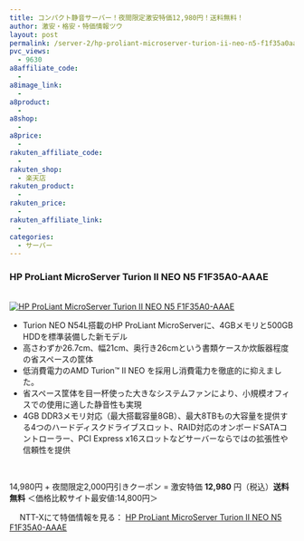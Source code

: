 ```yaml
---
title: コンパクト静音サーバー！夜間限定激安特価12,980円！送料無料！
author: 激安・格安・特価情報ツウ
layout: post
permalink: /server-2/hp-proliant-microserver-turion-ii-neo-n5-f1f35a0aaae-14980.html
pvc_views:
  - 9630
a8affiliate_code:
  -
a8image_link:
  -
a8product:
  -
a8shop:
  -
a8price:
  -
rakuten_affiliate_code:
  -
rakuten_shop:
  - 楽天店
rakuten_product:
  -
rakuten_price:
  -
rakuten_affiliate_link:
  -
categories:
  - サーバー
---
```

### HP ProLiant MicroServer Turion II NEO N5 F1F35A0-AAAE

<div class="img-bg2 img_L">
  <a href="//px.a8.net/svt/ejp?a8mat=ZYP6S+8IMA3E+S1Q+BWGDT&#038;a8ejpredirect=//nttxstore.jp/_II_HP14559029" target="_blank"><br /> <img border="0" alt="HP ProLiant MicroServer Turion II NEO N5 F1F35A0-AAAE" src="//i2.wp.com/image.nttxstore.jp/l2_images/H/HP/HP14559029.jpg?w=546" data-recalc-dims="1" /></a>
</div>

<!--more-->

  * Turion NEO N54L搭載のHP ProLiant MicroServerに、4GBメモリと500GB HDDを標準装備した新モデル
  * 高さわずか26.7cm、幅21cm、奥行き26cmという書類ケースか炊飯器程度の省スペースの筐体
  * 低消費電力のAMD Turion™ II NEO を採用し消費電力を徹底的に抑えました。
  * 省スペース筐体を目一杯使った大きなシステムファンにより、小規模オフィスでの使用に適した静音性も実現
  * 4GB DDR3メモリ対応（最大搭載容量8GB）、最大8TBもの大容量を提供する4つのハードディスクドライブスロット、RAID対応のオンボードSATAコントローラー、PCI Express x16スロットなどサーバーならではの拡張性や信頼性を提供

<br clear="all" />

14,980円 + 夜間限定2,000円引きクーポン = 激安特価 <span class="tokka-price"><strong>12,980</strong></span> 円（税込）**送料無料** ＜価格比較サイト最安値:14,800円＞

　
NTT-Xにて特価情報を見る： <span class="fs150p"><a href="//px.a8.net/svt/ejp?a8mat=ZYP6S+8IMA3E+S1Q+BWGDT&#038;a8ejpredirect=//nttxstore.jp/_II_HP14559029" target="_blank">HP ProLiant MicroServer Turion II NEO N5 F1F35A0-AAAE</a></span>
